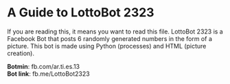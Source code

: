 # A Guide to LottoBot 2323

If you are reading this, it means you want to read this file. LottoBot 2323 is a Facebook Bot that posts 6 randomly generated numbers in the
form of a picture. This bot is made using Python (processes) and HTML (picture creation). 

<b>Botmin</b>: fb.com/ar.ti.es.13 <br>
<b>Bot link</b>: fb.me/LottoBot2323
